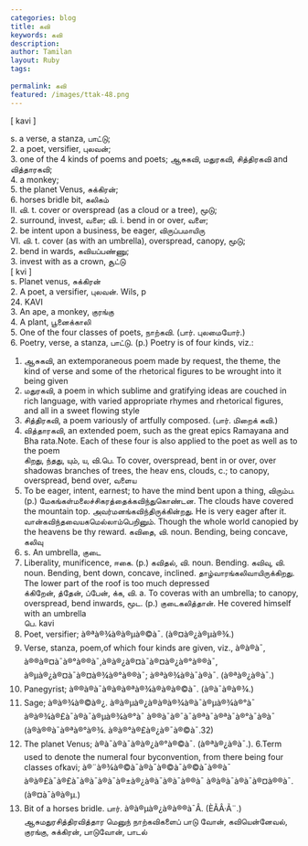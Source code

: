 ```yaml
---
categories: blog
title: கவி
keywords: கவி
description: 
author: Tamilan
layout: Ruby
tags: 
 
permalink: கவி
featured: /images/ttak-48.png
---
```

  
[ kavi ]  
  
s. a verse, a stanza, பாட்டு;  
2. a poet, versifier, புலவன்;  
3. one of the 4 kinds of poems and poets; ஆசுகவி, மதுரகவி, சித்திரகவி and வித்தாரகவி;  
4. a monkey;  
5. the planet Venus, சுக்கிரன்;  
6. horses bridle bit, கலிகம்  
II. வி. t. cover or overspread (as a cloud or a tree), மூடு;  
2. surround, invest, வளை; வி. i. bend in or over, வளை;  
2. be intent upon a business, be eager, விருப்பமாயிரு  
VI. வி. t. cover (as with an umbrella), overspread, canopy, மூடு;  
2. bend in wards, கவியப்பண்ணு;  
3. invest with as a crown, சூட்டு  
[ kvi ]  
s. Planet venus, சுக்கிரன்  
2. A poet, a versifier, புலவன். Wils, p  
24. KAVI  
3. An ape, a monkey, குரங்கு  
4. A plant, பூனைக்காலி  
5. One of the four classes of poets, நாற்கவி. (பார். புலமையோர்.)  
6. Poetry, verse, a stanza, பாட்டு. (p.) Poetry is of four kinds, viz.:  
1. ஆசுகவி, an extemporaneous poem made by request, the theme, the kind of verse and some of the rhetorical figures to be wrought into it being given  
2. மதுரகவி, a poem in which sublime and gratifying ideas are couched in rich language, with varied appropriate rhymes and rhetorical figures, and all in a sweet flowing style  
3. சித்திரகவி, a poem variously of artfully composed. (பார். மிறைக் கவி.)  
4. வித்தாரகவி, an extended poem, such as the great epics Ramayana and Bha rata.Note. Each of these four is also applied to the poet as well as to the poem  
கிறது, ந்தது, யும், ய, வி.பெ. To cover, overspread, bent in or over, over shadowas branches of trees, the heav ens, clouds, c.; to canopy, overspread, bend over, வளைய  
2. To be eager, intent, earnest; to have the mind bent upon a thing, விரும்ப. (p.) மேகங்கள்மலைச்சிகரத்தைக்கவிந்துகொண்டன. The clouds have covered the mountain top. அவர்மனங்கவிந்திருக்கின்றது. He is very eager after it. வான்கவிந்தவையகமெல்லாம்பெறினும். Though the whole world canopied by the heavens be thy reward. கவிதை, வி. noun. Bending, being concave, கலிவு  
2. s. An umbrella, குடை  
3. Liberality, munificence, ஈகை. (p.) கவிதல், வி. noun. Bending. கவிவு, வி. noun. Bending, bent down, concave, inclined. தாழ்வாரங்கலிவாயிருக்கிறது. The lower part of the roof is too much depressed  
க்கிறேன், த்தேன், ப்பேன், க்க, வி. a. To coveras with an umbrella; to canopy, overspread, bend inwards, மூட. (p.) குடைகலித்தான். He covered himself with an umbrella  
பெ. kavi  
1. Poet, versifier; à®ªà®¾à®à®µà®©à¯. (à®¤à®¿à®µà®¾.)  
2. Verse, stanza, poem,of which four kinds are given, viz., à®à®à¯, à®®à®¤à¯à®°à®®à¯,à®à®¿à®¤à¯à®¤à®¿à®°à®®à¯, à®µà®¿à®¤à¯à®¤à®¾à®°à®®à¯; à®ªà®¾à®à¯à®à¯. (à®ªà®¿à®à¯.)  
3. Panegyrist; à®®à®à¯à®à®à®ªà®¾à®à®à®©à¯. (à®à¯à®à®¾.)  
4. Sage; à®à®¾à®©à®¿. à®à®µà®¿à®à®à®¾à®à¯à®µà®¾à®°à¯ à®à®¾à®£à¯à®à¯à®µà®¾à®°à¯ à®®à¯à®¯à¯à®ªà¯à®ªà¯à®°à¯à®à¯ (à®à®®à¯à®ªà®°à®¾. à®à®°à®£à®¿à®¯à®©à¯.32)  
5. The planet Venus; à®à¯à®à¯à®à®¿à®°à®©à¯. (à®ªà®¿à®à¯.). 6.Term used to denote the numeral four byconvention, from there being four classes ofkavi; à®¨à®¾à®©à¯à®à¯à®©à¯à®©à¯à®®à¯ à®à®£à¯à®£à¯à®à¯à®à¯à®±à®¿à®à¯à®à¯à®®à¯ à®à®à¯à®à¯à®¤à®®à¯. (à®¤à¯à®à®µ.)  
7. Bit of a horses bridle. பார். à®à®µà®¿à®à®®à¯Â. (ÈÃÂ·Ã¨.)  
ஆசுமதுரசித்திரவித்தார மெனுந் நாற்கவிகளைப் பாடு வோன், கவியென்னேவல், குரங்கு, சுக்கிரன், பாடுவோன், பாடல்